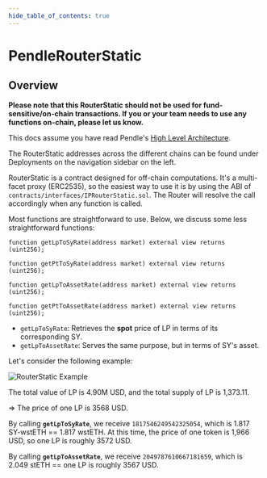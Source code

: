 ```yaml
---
hide_table_of_contents: true
---
```


# PendleRouterStatic

## Overview

**Please note that this RouterStatic should not be used for fund-sensitive/on-chain transactions. If you or your team needs to use any functions on-chain, please let us know.** 

This docs assume you have read Pendle's [High Level Architecture](../HighLevelArchitecture.md).

The RouterStatic addresses across the different chains can be found under Deployments on the navigation sidebar on the left.

RouterStatic is a contract designed for off-chain computations. It's a multi-facet proxy (ERC2535), so the easiest way to use it is by using the ABI of `contracts/interfaces/IPRouterStatic.sol`. The Router will resolve the call accordingly when any function is called.

Most functions are straightforward to use. Below, we discuss some less straightforward functions:

```solidity
function getLpToSyRate(address market) external view returns (uint256);

function getPtToSyRate(address market) external view returns (uint256);

function getLpToAssetRate(address market) external view returns (uint256);

function getPtToAssetRate(address market) external view returns (uint256);
```

- `getLpToSyRate`: Retrieves the **spot** price of LP in terms of its corresponding SY.
- `getLpToAssetRate`: Serves the same purpose, but in terms of SY's asset.

Let's consider the following example:

![RouterStatic Example](/img/Developers/routerstatic_example.png "RouterStatic Example")

The total value of LP is 4.90M USD, and the total supply of LP is 1,373.11.

⇒ The price of one LP is 3568 USD.

By calling **`getLpToSyRate`**, we receive `1817546249542325054`, which is 1.817 SY-wstETH == 1.817 wstETH. At this time, the price of one token is 1,966 USD, so one LP is roughly 3572 USD.

By calling **`getLpToAssetRate`**, we receive `2049787610667181659`, which is 2.049 stETH == one LP is roughly 3567 USD.

